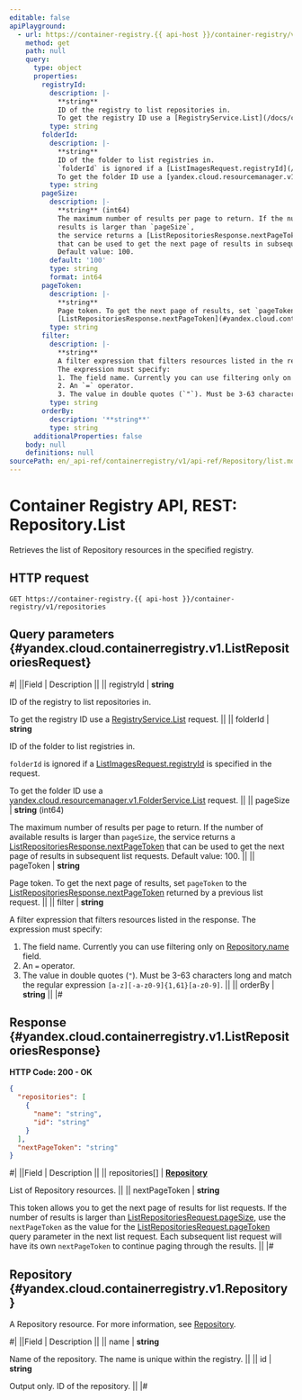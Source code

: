 ```yaml
---
editable: false
apiPlayground:
  - url: https://container-registry.{{ api-host }}/container-registry/v1/repositories
    method: get
    path: null
    query:
      type: object
      properties:
        registryId:
          description: |-
            **string**
            ID of the registry to list repositories in.
            To get the registry ID use a [RegistryService.List](/docs/container-registry/api-ref/Registry/list#List) request.
          type: string
        folderId:
          description: |-
            **string**
            ID of the folder to list registries in.
            `folderId` is ignored if a [ListImagesRequest.registryId](/docs/container-registry/api-ref/Image/list#yandex.cloud.containerregistry.v1.ListImagesRequest) is specified in the request.
            To get the folder ID use a [yandex.cloud.resourcemanager.v1.FolderService.List](/docs/resource-manager/api-ref/Folder/list#List) request.
          type: string
        pageSize:
          description: |-
            **string** (int64)
            The maximum number of results per page to return. If the number of available
            results is larger than `pageSize`,
            the service returns a [ListRepositoriesResponse.nextPageToken](#yandex.cloud.containerregistry.v1.ListRepositoriesResponse)
            that can be used to get the next page of results in subsequent list requests.
            Default value: 100.
          default: '100'
          type: string
          format: int64
        pageToken:
          description: |-
            **string**
            Page token. To get the next page of results, set `pageToken` to the
            [ListRepositoriesResponse.nextPageToken](#yandex.cloud.containerregistry.v1.ListRepositoriesResponse) returned by a previous list request.
          type: string
        filter:
          description: |-
            **string**
            A filter expression that filters resources listed in the response.
            The expression must specify:
            1. The field name. Currently you can use filtering only on [Repository.name](#yandex.cloud.containerregistry.v1.Repository) field.
            2. An `=` operator.
            3. The value in double quotes (`"`). Must be 3-63 characters long and match the regular expression `[a-z][-a-z0-9]{1,61}[a-z0-9]`.
          type: string
        orderBy:
          description: '**string**'
          type: string
      additionalProperties: false
    body: null
    definitions: null
sourcePath: en/_api-ref/containerregistry/v1/api-ref/Repository/list.md
---
```


# Container Registry API, REST: Repository.List

Retrieves the list of Repository resources in the specified registry.

## HTTP request

```
GET https://container-registry.{{ api-host }}/container-registry/v1/repositories
```

## Query parameters {#yandex.cloud.containerregistry.v1.ListRepositoriesRequest}

#|
||Field | Description ||
|| registryId | **string**

ID of the registry to list repositories in.

To get the registry ID use a [RegistryService.List](/docs/container-registry/api-ref/Registry/list#List) request. ||
|| folderId | **string**

ID of the folder to list registries in.

`folderId` is ignored if a [ListImagesRequest.registryId](/docs/container-registry/api-ref/Image/list#yandex.cloud.containerregistry.v1.ListImagesRequest) is specified in the request.

To get the folder ID use a [yandex.cloud.resourcemanager.v1.FolderService.List](/docs/resource-manager/api-ref/Folder/list#List) request. ||
|| pageSize | **string** (int64)

The maximum number of results per page to return. If the number of available
results is larger than `pageSize`,
the service returns a [ListRepositoriesResponse.nextPageToken](#yandex.cloud.containerregistry.v1.ListRepositoriesResponse)
that can be used to get the next page of results in subsequent list requests.
Default value: 100. ||
|| pageToken | **string**

Page token. To get the next page of results, set `pageToken` to the
[ListRepositoriesResponse.nextPageToken](#yandex.cloud.containerregistry.v1.ListRepositoriesResponse) returned by a previous list request. ||
|| filter | **string**

A filter expression that filters resources listed in the response.
The expression must specify:
1. The field name. Currently you can use filtering only on [Repository.name](#yandex.cloud.containerregistry.v1.Repository) field.
2. An `=` operator.
3. The value in double quotes (`"`). Must be 3-63 characters long and match the regular expression `[a-z][-a-z0-9]{1,61}[a-z0-9]`. ||
|| orderBy | **string** ||
|#

## Response {#yandex.cloud.containerregistry.v1.ListRepositoriesResponse}

**HTTP Code: 200 - OK**

```json
{
  "repositories": [
    {
      "name": "string",
      "id": "string"
    }
  ],
  "nextPageToken": "string"
}
```

#|
||Field | Description ||
|| repositories[] | **[Repository](#yandex.cloud.containerregistry.v1.Repository)**

List of Repository resources. ||
|| nextPageToken | **string**

This token allows you to get the next page of results for list requests. If the number of results
is larger than [ListRepositoriesRequest.pageSize](#yandex.cloud.containerregistry.v1.ListRepositoriesRequest), use
the `nextPageToken` as the value
for the [ListRepositoriesRequest.pageToken](#yandex.cloud.containerregistry.v1.ListRepositoriesRequest) query parameter
in the next list request. Each subsequent list request will have its own
`nextPageToken` to continue paging through the results. ||
|#

## Repository {#yandex.cloud.containerregistry.v1.Repository}

A Repository resource. For more information, see [Repository](/docs/container-registry/concepts/repository).

#|
||Field | Description ||
|| name | **string**

Name of the repository.
The name is unique within the registry. ||
|| id | **string**

Output only. ID of the repository. ||
|#